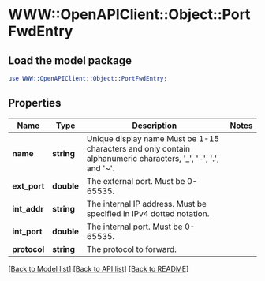 # WWW::OpenAPIClient::Object::PortFwdEntry

## Load the model package
```perl
use WWW::OpenAPIClient::Object::PortFwdEntry;
```

## Properties
Name | Type | Description | Notes
------------ | ------------- | ------------- | -------------
**name** | **string** | Unique display name Must be 1-15 characters and only contain alphanumeric characters, &#39;_&#39;, &#39;-&#39;, &#39;.&#39;, and &#39;~&#39;.  | 
**ext_port** | **double** | The external port. Must be 0-65535. | 
**int_addr** | **string** | The internal IP address. Must be specified in IPv4 dotted notation. | 
**int_port** | **double** | The internal port. Must be 0-65535. | 
**protocol** | **string** | The protocol to forward. | 

[[Back to Model list]](../README.md#documentation-for-models) [[Back to API list]](../README.md#documentation-for-api-endpoints) [[Back to README]](../README.md)


